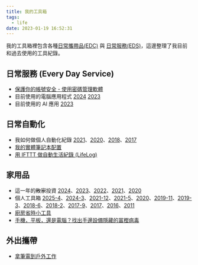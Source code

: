 ```yaml
---
title: 我的工具箱
tags:
  - life
date: 2023-01-19 16:52:31
---
```


我的工具箱裡包含各種[日常攜帶品(EDC)](life/edc-2021-11.md) 與 [日常服務(EDS)](life/edc-eds.md)，這邊整理了我目前和過去使用的工具紀錄。

<!-- truncate -->

## 日常服務 (Every Day Service)

- [保護你的帳號安全 - 使用密碼管理軟體](life/password_manager.md)
- 目前使用的電腦應用程式 [2024](tools/my-app-2024.md) [2023](tools/my-app-2023.md)
- 目前使用的 AI 應用 [2023](tools/my-ai-2023.md)

## 日常自動化

- 我如何做個人自動化紀錄 [2021](life/personal-automation-in-2021.md)、[2020](life/personal-automation-in-2020.md)、[2018](life/personal-automation-in-2018.md)、[2017](life/personal-automation-in-2017.md)
- [我的實體筆記本配置](life/handbook.md)
- [用 IFTTT 做自動生活紀錄 (LifeLog)](life/LifeLog-via-IFTTT.md)

## 家用品

- 這一年的~~敗家~~投資 [2024](life/my-investment-2024.md)、[2023](life/my-investment-2023.md)、[2022](life/my-investment-2022.md)、[2021](life/my-investment-2021.md)、[2020](life/my-investment-2020.md)
- 個人工具箱 [2025-4](tools/tooling-in-2025-Apr.md)、[2024-3](tools/tooling-in-2024-Mar.md)、[2021-12](tools/tooling-in-2021-Dec.md)、[2021-5](tools/tooling-in-2021-May.md)、[2020](tools/tooling-in-2020-Nov.md)、[2019-11](tools/tooling-in-2019-Nov.md)、[2019-3](tools/tooling-in-2019-Mar.md)、[2018-6](tools/tooling-in-2018-jun.md)、[2018-2](tools/tooling-in-2018-feb.md)、[2017-9](tools/tooling-in-2017-sep.md)、[2017](tools/tooling-in-2017.md)、[2016](tools/tooling-in-2016.md)、[2011](tools/tooling-in-2011.md)
- [廚房省時小工具](life/kitchen-hack.md)
- [手機，平板，還是電腦？找出手邊設備隱藏的冨樫病毒](life/devices-procrastination.md)

## 外出攜帶

- [拿筆電到戶外工作](life/work-outdoor-with-nb.md)
